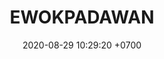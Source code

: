 ---
layout: 
permalink: /team/:title.html
categories: subs
maincover: /assets/avatars/male1.webp
tickets: 5
date: 2020-08-29 10:29:20 +0700
title: EWOKPADAWAN
tag: johto042024
color: black
puntosLJ202404: 12
grupo: sur
background: '#F16C38'
cover: /assets/backCard.png
team: DRAGONFLIES GAMING DIAMOND
ID: DFS
p2: DFS DMD
pp2: MBO
p3: DFS DMD
pp3: LAST BREATH
p7:  DFS DMD
pp7: SOJ
p8:  DFS DMD
pp8: T. SATISFACTION
p9:  DFS DMD
r9: 0
bg9: bg-danger
rr9: 3
pp9: S. VANGUARD
---